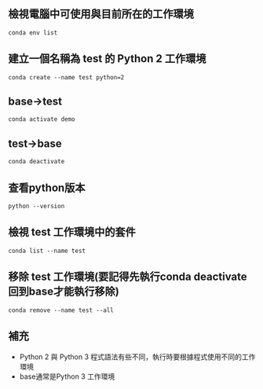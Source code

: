 ## 檢視電腦中可使用與目前所在的工作環境
`
conda env list
`

## 建立一個名稱為 test 的 Python 2 工作環境
`
conda create --name test python=2
`

## base->test
`
conda activate demo
`

## test->base
`
conda deactivate
`

## 查看python版本
`
python --version
`

## 檢視 test 工作環境中的套件
`
conda list --name test
`

## 移除 test 工作環境(要記得先執行conda deactivate回到base才能執行移除)
`
conda remove --name test --all
`

## 補充
+ Python 2 與 Python 3 程式語法有些不同，執行時要根據程式使用不同的工作環境
+ base通常是Python 3 工作環境
